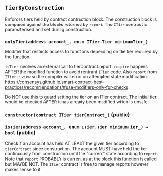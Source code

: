 ## `TierByConstruction`

Enforces tiers held by contract contruction block.
The construction block is compared against the blocks returned by `report`.
The `ITier` contract is paramaterised and set during construction.



### `onlyTier(address account_, enum ITier.Tier minimumTier_)`

Modifier that restricts access to functions depending on the tier required by the function.

`isTier` involves an external call to tierContract.report.
`require` happens AFTER the modified function to avoid rentrant `ITier` code.
Also `report` from `ITier` is `view` so the compiler will error on attempted state modification.
https://consensys.github.io/smart-contract-best-practices/recommendations/#use-modifiers-only-for-checks

Do NOT use this to guard setting the tier on an ITier contract.
The initial tier would be checked AFTER it has already been modified which is unsafe.






### `constructor(contract ITier tierContract_)` (public)





### `isTier(address account_, enum ITier.Tier minimumTier_) → bool` (public)

Check if an account has held AT LEAST the given tier according to `tierContract` since construction.
The account MUST have held the tier continuously from construction until the "current" state according to `report`.
Note that `report` PROBABLY is current as at the block this function is called but MAYBE NOT.
The `ITier` contract is free to manage reports however makes sense to it.






